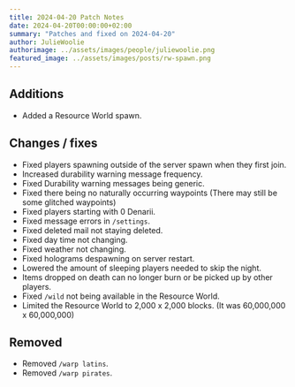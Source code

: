 ```yaml
---
title: 2024-04-20 Patch Notes
date: 2024-04-20T00:00:00+02:00
summary: "Patches and fixed on 2024-04-20"
author: JulieWoolie
authorimage: ../assets/images/people/juliewoolie.png
featured_image: ../assets/images/posts/rw-spawn.png
---
```


## Additions
- Added a Resource World spawn.

## Changes / fixes
- Fixed players spawning outside of the server spawn when they first join.
- Increased durability warning message frequency.
- Fixed Durability warning messages being generic.
- Fixed there being no naturally occurring waypoints (There may still be some glitched waypoints)
- Fixed players starting with 0 Denarii.
- Fixed message errors in `/settings`.
- Fixed deleted mail not staying deleted.
- Fixed day time not changing.
- Fixed weather not changing.
- Fixed holograms despawning on server restart.
- Lowered the amount of sleeping players needed to skip the night.
- Items dropped on death can no longer burn or be picked up by other players.
- Fixed `/wild` not being available in the Resource World.
- Limited the Resource World to 2,000 x 2,000 blocks. (It was 60,000,000 x 60,000,000)

## Removed
- Removed `/warp latins`.
- Removed `/warp pirates`.